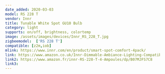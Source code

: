 ```yaml
---
date_added: 2020-03-03
model: RS 228 T
vendor: Innr
title: Tunable White Spot GU10 Bulb 
category: light
supports: on/off, brightness, colortemp
image: /assets/images/devices/Innr_RS_228_T.jpg
zigbeemodel:  ['RS 228 T']
compatible: [z2m,iob]
mlink: https://www.innr.com/en/product/smart-spot-comfort-4pack/
link: https://www.amazon.co.uk/Innr-Dimmable-Ambiance-Lighting-Compatible/dp/B07KT9LR8N/
link2: https://www.amazon.fr/innr-RS-228-T-4-Ampoules/dp/B07MJFS7C8
link3: 
---
```

